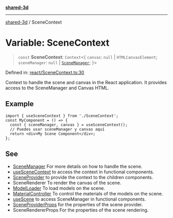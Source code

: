 [**shared-3d**](../README.md)

***

[shared-3d](../globals.md) / SceneContext

# Variable: SceneContext

> `const` **SceneContext**: `Context`\<\{ `canvas`: `null` \| `HTMLCanvasElement`; `sceneManager`: `null` \| [`SceneManager`](../classes/SceneManager.md); \}\>

Defined in: [react/SceneContext.ts:30](https://github.com/ysordo/shared-3d/blob/b007a73212fa558f7ac5535b031797e40cc1b17a/src/react/SceneContext.ts#L30)

Context to handle the scene and canvas in the React application.
It provides access to the SceneManager and Canvas HTML.

## Example

```tsx
import { useSceneContext } from './SceneContext';
const MyComponent = () => {
  const { sceneManager, canvas } = useSceneContext();
  // Puedes usar sceneManager y canvas aquí
  return <div>My Scene Component</div>;
};
```

## See

 - [SceneManager](../classes/SceneManager.md) For more details on how to handle the scene.
 - [useSceneContext](../functions/useSceneContext.md) to access the context in functional components.
 - [SceneProvider](../functions/SceneProvider.md) to provide the context to the children components.
 - SceneRenderer To render the canvas of the scene.
 - [ModelLoader](../functions/ModelLoader.md) To load models on the scene.
 - [MaterialController](../functions/MaterialController.md) To control the materials of the models on the scene.
 - [useScene](../functions/useScene.md) to access SceneManager in functional components.
 - [SceneProviderProps](../interfaces/SceneProviderProps.md) for the properties of the scene provider.
 - SceneRendererProps For the properties of the scene rendering.
